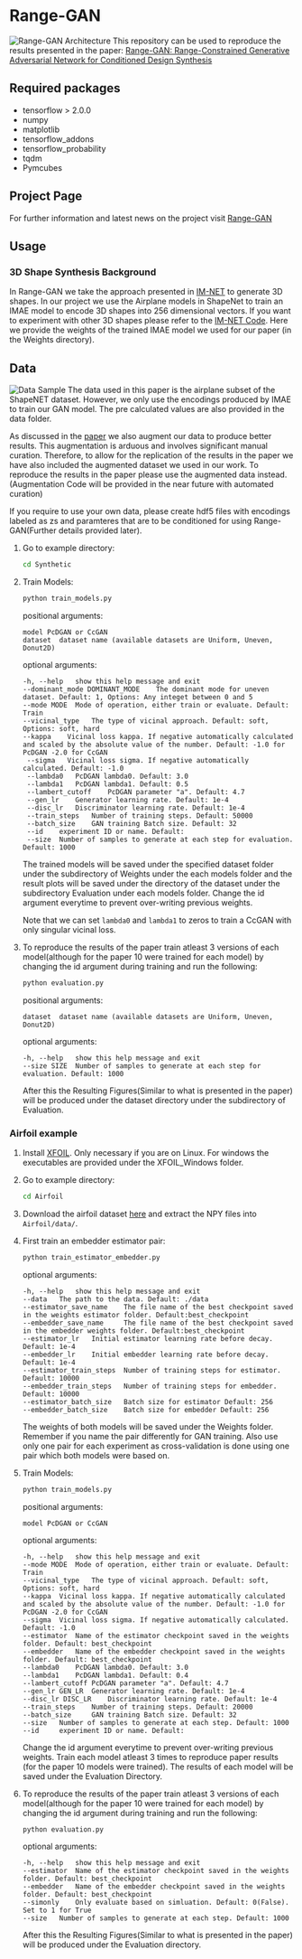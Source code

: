 # Range-GAN
![Range-GAN Architecture](https://github.com/ahnobari/Range-GAN/blob/main/Images/Range-GAN.png?raw=true)
This repository can be used to reproduce the results presented in the paper: [Range-GAN: Range-Constrained Generative Adversarial Network for Conditioned Design Synthesis](https://arxiv.org/abs/2103.06230)

## Required packages

- tensorflow > 2.0.0
- numpy
- matplotlib
- tensorflow_addons
- tensorflow_probability
- tqdm
- Pymcubes

## Project Page
For further information and latest news on the project visit [Range-GAN](https://decode.mit.edu/projects/rangegan/)

## Usage

### 3D Shape Synthesis Background
In Range-GAN we take the approach presented in [IM-NET](https://arxiv.org/abs/1812.02822) to generate 3D shapes. In our project we use the Airplane models in ShapeNet to train an IMAE model to encode 3D shapes into 256 dimensional vectors. If you want to experiment with other 3D shapes please refer to the [IM-NET Code](https://github.com/czq142857/IM-NET). Here we provide the weights of the trained IMAE model we used for our paper (in the Weights directory).

## Data
![Data Sample](https://github.com/ahnobari/Range-GAN/blob/main/Images/data.png?raw=true)
The data used in this paper is the airplane subset of the ShapeNET dataset. However, we only use the encodings produced by IMAE to train our GAN model. The pre calculated values are also provided in the data folder.

As discussed in the [paper](https://arxiv.org/abs/1812.02822) we also augment our data to produce better results. This augmentation is arduous and involves significant manual curation. Therefore, to allow for the replication of the results in the paper we have also included the augmented dataset we used in our work. To reproduce the results in the paper please use the augmented data instead. (Augmentation Code will be provided in the near future with automated curation)

If you require to use your own data, please create hdf5 files with encodings labeled as zs and paramteres that are to be conditioned for using Range-GAN(Further details provided later).

1. Go to example directory: 

   ```bash
   cd Synthetic
   ```

2. Train Models:

   ```bash
   python train_models.py
   ```

   positional arguments:
    
   ```
   model PcDGAN or CcGAN
   dataset	dataset name (available datasets are Uniform, Uneven, Donut2D)
   ```

   optional arguments:

   ```
   -h, --help   show this help message and exit
   --dominant_mode DOMINANT_MODE    The dominant mode for uneven dataset. Default: 1, Options: Any integet between 0 and 5
   --mode MODE  Mode of operation, either train or evaluate. Default: Train
   --vicinal_type   The type of vicinal approach. Default: soft, Options: soft, hard
   --kappa    Vicinal loss kappa. If negative automatically calculated and scaled by the absolute value of the number. Default: -1.0 for PcDGAN -2.0 for CcGAN
    --sigma   Vicinal loss sigma. If negative automatically calculated. Default: -1.0
    --lambda0   PcDGAN lambda0. Default: 3.0
    --lambda1   PcDGAN lambda1. Default: 0.5
    --lambert_cutoff    PcDGAN parameter "a". Default: 4.7
    --gen_lr    Generator learning rate. Default: 1e-4
    --disc_lr   Discriminator learning rate. Default: 1e-4
    --train_steps   Number of training steps. Default: 50000
    --batch_size    GAN training Batch size. Default: 32
    --id    experiment ID or name. Default:
    --size  Number of samples to generate at each step for evaluation. Default: 1000
   ```

   The trained models will be saved under the specified dataset folder under the subdirectory of Weights under the each models folder and the result plots will be saved under the directory of the dataset under the subdirectory Evaluation under each models folder. Change the id argument everytime to prevent over-writing previous weights.
   
   Note that we can set `lambda0` and `lambda1` to zeros to train a CcGAN with only singular vicinal loss.

3. To reproduce the results of the paper train atleast 3 versions of each model(although for the paper 10 were trained for each model) by changing the id argument during training and run the following:

    ```bash
    python evaluation.py
    ```

    positional arguments:
    
   ```
   dataset	dataset name (available datasets are Uniform, Uneven, Donut2D)
   ```

   optional arguments:


   ```
   -h, --help   show this help message and exit
   --size SIZE  Number of samples to generate at each step for evaluation. Default: 1000
   ```
   
   After this the Resulting Figures(Similar to what is presented in the paper) will be produced under the dataset directory under the subdirectory of Evaluation.

### Airfoil example

1. Install [XFOIL](https://web.mit.edu/drela/Public/web/xfoil/). Only necessary if you are on Linux. For windows the executables are provided under the XFOIL_Windows folder.

2. Go to example directory:

   ```bash
   cd Airfoil
   ```

3. Download the airfoil dataset [here](https://drive.google.com/drive/folders/1x1SrAX28ajLD0T_zbTUhcYxg2M5kudHm?usp=sharing) and extract the NPY files into `Airfoil/data/`.


4. First train an embedder estimator pair:

   ```bash
   python train_estimator_embedder.py
   ```
    optional arguments:

   ```
   -h, --help   show this help message and exit
   --data   The path to the data. Default: ./data
   --estimator_save_name    The file name of the best checkpoint saved in the weights estimator folder. Default:best_checkpoint
   --embedder_save_name     The file name of the best checkpoint saved in the embedder weights folder. Default:best_checkpoint
   --estimator_lr   Initial estimator learning rate before decay. Default: 1e-4
   --embedder_lr    Initial embedder learning rate before decay. Default: 1e-4
   --estimator_train_steps  Number of training steps for estimator. Default: 10000
   --embedder_train_steps   Number of training steps for embedder. Default: 10000
   --estimator_batch_size   Batch size for estimator Default: 256
   --embedder_batch_size    Batch size for embedder Default: 256
   ```

   The weights of both models will be saved under the Weights folder. Remember if you name the pair differently for GAN training. Also use only one pair for each experiment as cross-validation is done using one pair which both models were based on.

5. Train Models:

   ```bash
   python train_models.py
   ```

   positional arguments:
    
   ```
   model PcDGAN or CcGAN
   ```

   optional arguments:

   ```
   -h, --help   show this help message and exit
   --mode MODE  Mode of operation, either train or evaluate. Default: Train
   --vicinal_type   The type of vicinal approach. Default: soft, Options: soft, hard
   --kappa  Vicinal loss kappa. If negative automatically calculated and scaled by the absolute value of the number. Default: -1.0 for PcDGAN -2.0 for CcGAN
   --sigma  Vicinal loss sigma. If negative automatically calculated. Default: -1.0
   --estimator  Name of the estimator checkpoint saved in the weights folder. Default: best_checkpoint
   --embedder   Name of the embedder checkpoint saved in the weights folder. Default: best_checkpoint
   --lambda0    PcDGAN lambda0. Default: 3.0
   --lambda1    PcDGAN lambda1. Default: 0.4
   --lambert_cutoff PcDGAN parameter "a". Default: 4.7
   --gen_lr GEN_LR  Generator learning rate. Default: 1e-4
   --disc_lr DISC_LR    Discriminator learning rate. Default: 1e-4
   --train_steps    Number of training steps. Default: 20000
   --batch_size     GAN training Batch size. Default: 32
   --size   Number of samples to generate at each step. Default: 1000
   --id     experiment ID or name. Default:
   ```
   Change the id argument everytime to prevent over-writing previous weights. Train each model atleast 3 times to reproduce paper results (for the paper 10 models were trained). The results of each model will be saved under the Evaluation Directory.


6. To reproduce the results of the paper train atleast 3 versions of each model(although for the paper 10 were trained for each model) by changing the id argument during training and run the following:

    ```bash
    python evaluation.py
    ```

   optional arguments:


   ```
   -h, --help   show this help message and exit
   --estimator  Name of the estimator checkpoint saved in the weights folder. Default: best_checkpoint
   --embedder   Name of the embedder checkpoint saved in the weights folder. Default: best_checkpoint
   --simonly    Only evaluate based on simluation. Default: 0(False). Set to 1 for True
   --size   Number of samples to generate at each step. Default: 1000
   ```
   
   After this the Resulting Figures(Similar to what is presented in the paper) will be produced under the Evaluation directory.